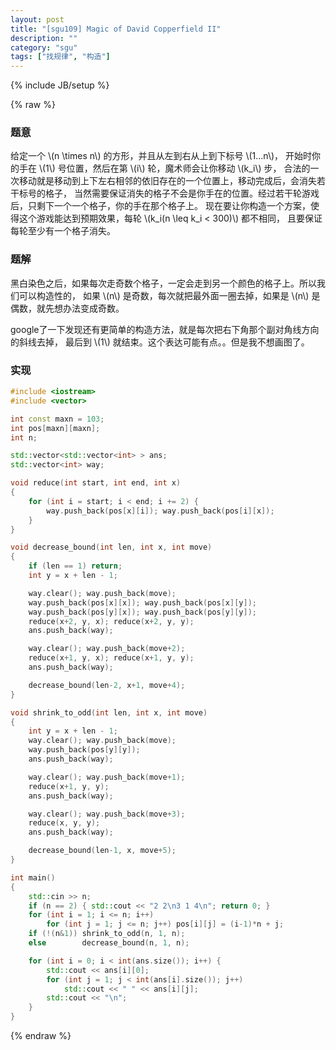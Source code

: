 ```yaml
---
layout: post
title: "[sgu109] Magic of David Copperfield II"
description: ""
category: "sgu"
tags: ["找规律", "构造"]
---
```

{% include JB/setup %}

{% raw %}

### 题意

给定一个 \\(n \\times n\\) 的方形，并且从左到右从上到下标号 \\(1\.\.\.n\\)，
开始时你的手在 \\(1\\) 号位置，然后在第 \\(i\\) 轮，魔术师会让你移动 \\(k\_i\\) 步，
合法的一次移动就是移动到上下左右相邻的依旧存在的一个位置上，移动完成后，会消失若干标号的格子，
当然需要保证消失的格子不会是你手在的位置。经过若干轮游戏后，只剩下一个一个格子，你的手在那个格子上。
现在要让你构造一个方案，使得这个游戏能达到预期效果，每轮 \\(k\_i(n \\leq k\_i < 300)\\) 都不相同，
且要保证每轮至少有一个格子消失。

### 题解

黑白染色之后，如果每次走奇数个格子，一定会走到另一个颜色的格子上。所以我们可以构造性的，
如果 \\(n\\) 是奇数，每次就把最外面一圈去掉，如果是 \\(n\\) 是偶数，就先想办法变成奇数。

google了一下发现还有更简单的构造方法，就是每次把右下角那个副对角线方向的斜线去掉，
最后到 \\(1\\) 就结束。这个表达可能有点。。但是我不想画图了。

### 实现

```cpp
#include <iostream>
#include <vector>

int const maxn = 103;
int pos[maxn][maxn];
int n;

std::vector<std::vector<int> > ans;
std::vector<int> way;

void reduce(int start, int end, int x)
{
	for (int i = start; i < end; i += 2) {
		way.push_back(pos[x][i]); way.push_back(pos[i][x]);
	}
}

void decrease_bound(int len, int x, int move)
{
	if (len == 1) return;
	int y = x + len - 1;

	way.clear(); way.push_back(move);
	way.push_back(pos[x][x]); way.push_back(pos[x][y]);
	way.push_back(pos[y][x]); way.push_back(pos[y][y]);
	reduce(x+2, y, x); reduce(x+2, y, y);
	ans.push_back(way);

	way.clear(); way.push_back(move+2);
	reduce(x+1, y, x); reduce(x+1, y, y);
	ans.push_back(way);

	decrease_bound(len-2, x+1, move+4);
}

void shrink_to_odd(int len, int x, int move)
{
	int y = x + len - 1;
	way.clear(); way.push_back(move);
	way.push_back(pos[y][y]);
	ans.push_back(way);

	way.clear(); way.push_back(move+1);
	reduce(x+1, y, y);
	ans.push_back(way);

	way.clear(); way.push_back(move+3);
	reduce(x, y, y);
	ans.push_back(way);

	decrease_bound(len-1, x, move+5);
}

int main()
{
	std::cin >> n;
	if (n == 2) { std::cout << "2 2\n3 1 4\n"; return 0; }
	for (int i = 1; i <= n; i++)
		for (int j = 1; j <= n; j++) pos[i][j] = (i-1)*n + j;
	if (!(n&1)) shrink_to_odd(n, 1, n);
	else        decrease_bound(n, 1, n);

	for (int i = 0; i < int(ans.size()); i++) {
		std::cout << ans[i][0];
		for (int j = 1; j < int(ans[i].size()); j++)
			std::cout << " " << ans[i][j];
		std::cout << "\n";
	}
}

```

{% endraw %}


